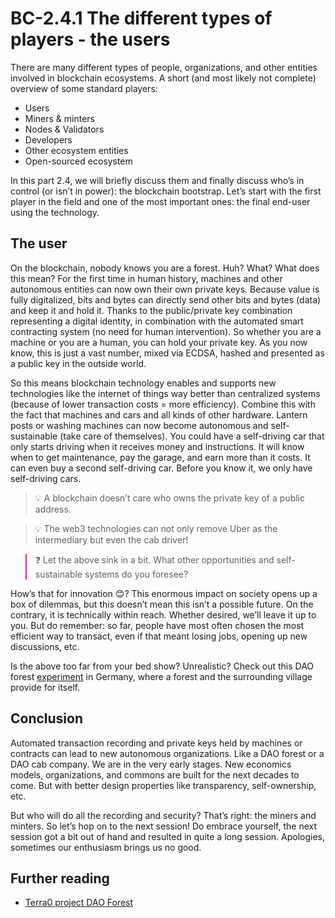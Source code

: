 # BC-2.4.1 The different types of players - the users 


There are many different types of people, organizations, and other entities involved in blockchain ecosystems. A short (and most likely not complete) overview of some standard players: 

* Users 
* Miners & minters
* Nodes & Validators
* Developers
* Other ecosystem entities 
* Open-sourced ecosystem

In this part 2.4, we will briefly discuss them and finally discuss who’s in control (or isn’t in power): the blockchain bootstrap. Let’s start with the first player in the field and one of the most important ones: the final end-user using the technology.  

## The user
On the blockchain, nobody knows you are a forest. Huh? What? What does this mean? For the first time in human history, machines and other autonomous entities can now own their own private keys. Because value is fully digitalized, bits and bytes can directly send other bits and bytes (data) and keep it and hold it. Thanks to the public/private key combination representing a digital identity, in combination with the automated smart contracting system (no need for human intervention). So whether you are a machine or you are a human, you can hold your private key. As you now know, this is just a vast number, mixed via ECDSA, hashed and presented as a public key in the outside world.     

So this means blockchain technology enables and supports new technologies like the internet of things way better than centralized systems (because of lower transaction costs = more efficiency). Combine this with the fact that machines and cars and all kinds of other hardware. Lantern posts or washing machines can now become autonomous and self-sustainable (take care of themselves). You could have a self-driving car that only starts driving when it receives money and instructions. It will know when to get maintenance, pay the garage, and earn more than it costs. It can even buy a second self-driving car. Before you know it, we only have self-driving cars. 

>💡 A blockchain doesn’t care who owns the private key of a public address. 

 

>💡 The web3 technologies can not only remove Uber as the intermediary but even the cab driver!

 <blockquote style="border-color: #ff0bac">❓ Let the above sink in a bit. What other opportunities and self-sustainable systems do you foresee? </blockquote>

How’s that for innovation 😊? This enormous impact on society opens up a box of dilemmas, but this doesn’t mean this isn’t a possible future. On the contrary, it is technically within reach. Whether desired, we’ll leave it up to you. But do remember: so far, people have most often chosen the most efficient way to transact, even if that meant losing jobs, opening up new discussions, etc. 

Is the above too far from your bed show? Unrealistic? Check out this DAO forest [experiment]( https://blockchainhub.net/blog/art-videos/self-sustaining-ai-dao-forest/) in Germany, where a forest and the surrounding village provide for itself.
## Conclusion 
Automated transaction recording and private keys held by machines or contracts can lead to new autonomous organizations. Like a DAO forest or a DAO cab company. We are in the very early stages. New economics models, organizations, and commons are built for the next decades to come. But with better design properties like transparency, self-ownership, etc. 

But who will do all the recording and security? That’s right: the miners and minters. So let’s hop on to the next session! Do embrace yourself, the next session got a bit out of hand and resulted in quite a long session. Apologies, sometimes our enthusiasm brings us no good.

## Further reading
* [Terra0 project DAO Forest](https://blockchainhub.net/blog/art-videos/self-sustaining-ai-dao-forest/) 
